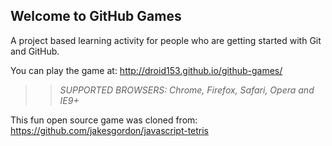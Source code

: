 ## Welcome to GitHub Games

A project based learning activity for people who are getting started with Git and GitHub.

You can play the game at: http://droid153.github.io/github-games/

>> _*SUPPORTED BROWSERS*: Chrome, Firefox, Safari, Opera and IE9+_

This fun open source game was cloned from: https://github.com/jakesgordon/javascript-tetris
